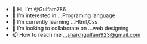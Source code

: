 - 👋 Hi, I’m @Gulfam786
- 👀 I’m interested in ...Programing language
- 🌱 I’m currently learning ...Html,Css
- 💞️ I’m looking to collaborate on ...web designing
- 📫 How to reach me ...shaikhgulfam923@gmail.com

<!---
Gulfam786/Gulfam786 is a ✨ special ✨ repository because its `README.md` (this file) appears on your GitHub profile.
You can click the Preview link to take a look at your changes.
--->
